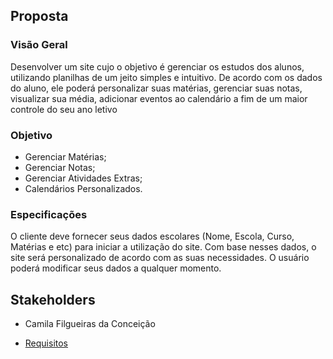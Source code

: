 ## Proposta
### Visão Geral
Desenvolver um site cujo o objetivo é gerenciar os estudos dos alunos, utilizando planilhas de um jeito simples e intuitivo. De acordo com os dados do aluno, ele poderá personalizar suas matérias, gerenciar suas notas, visualizar sua média, adicionar eventos ao calendário a fim de um maior controle do seu ano letivo

### Objetivo
* Gerenciar Matérias;
* Gerenciar Notas;
* Gerenciar Atividades Extras;
* Calendários Personalizados.

### Especificações

O cliente deve fornecer seus dados escolares (Nome, Escola, Curso, Matérias e etc)  para iniciar a utilização do site.
Com base nesses dados, o site será personalizado de acordo com as suas necessidades.
O usuário poderá modificar seus dados a qualquer momento.

## Stakeholders
* Camila Filgueiras da Conceição

- [Requisitos](https://github.com/cp2-dc-info-projeto-final-2018/requisitos-cotton-candy/blob/master/Documenta%C3%A7%C3%A3o/Requisitos.md)
